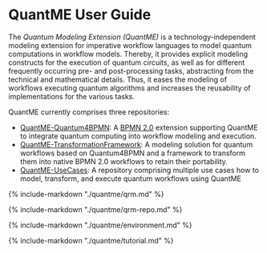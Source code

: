 # QuantME User Guide

The *Quantum Modeling Extension (QuantME)* is a technology-independent modeling extension for imperative workflow languages to model quantum computations in workflow models.
Thereby, it provides explicit modeling constructs for the execution of quantum circuits, as well as for different frequently occurring pre- and post-processing tasks, abstracting from the technical and mathematical details.
Thus, it eases the modeling of workflows executing quantum algorithms and increases the reusability of implementations for the various tasks.

QuantME currently comprises three repositories:

* [QuantME-Quantum4BPMN](https://github.com/UST-QuAntiL/QuantME-Quantum4BPMN): A [BPMN 2.0](https://www.omg.org/spec/BPMN/2.0/PDF) extension supporting QuantME to integrate quantum computing into workflow modeling and execution.
* [QuantME-TransformationFramework](https://github.com/UST-QuAntiL/QuantME-TransformationFramework): A modeling solution for quantum workflows based on Quantum4BPMN and a framework to transform them into native BPMN 2.0 workflows to retain their portability.
* [QuantME-UseCases](https://github.com/UST-QuAntiL/QuantME-UseCases): A repository comprising multiple use cases how to model, transform, and execute quantum workflows using QuantME

{%
   include-markdown "./quantme/qrm.md"
%}

{%
   include-markdown "./quantme/qrm-repo.md"
%}

{%
   include-markdown "./quantme/environment.md"
%}

{%
   include-markdown "./quantme/tutorial.md"
%}